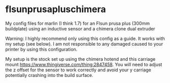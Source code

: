 # flsunprusapluschimera
My config files for marlin (I think 1.7) for an Flsun prusa plus (300mm buildplate) using an inductive sensor and a chimera clone dual extruder

Warning: I highly recommend only using this config as a guide. It works with my setup (see below). I am not responsible to any damaged caused to your printer by using this configuration. 

My setup is the stock set up using the chimera hotend and this carriage mount https://www.thingiverse.com/thing:2847458.
You will need to adjust the z offset for the sensor to work correctly and avoid your y carriage potentially crashing into the build surface.  
